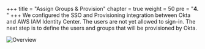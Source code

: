+++
title = "Assign Groups & Provision"
chapter = true
weight = 50
pre = "<b>4. </b>"
+++
We configured the SSO and Provisioning integration between Okta and AWS IAM Identity Center. The users are not yet allowed to sign-in. The next step is to define the users and groups that will be provisioned by Okta.

![Overview](/images/overview.png)